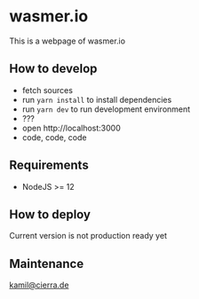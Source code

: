 # wasmer.io

This is a webpage of wasmer.io

## How to develop
- fetch sources
- run ```yarn install``` to install dependencies
- run ```yarn dev``` to run development environment
- ???
- open http://localhost:3000
- code, code, code

## Requirements
- NodeJS >= 12 
 
## How to deploy
 Current version is not production ready yet
 
## Maintenance
kamil@cierra.de
